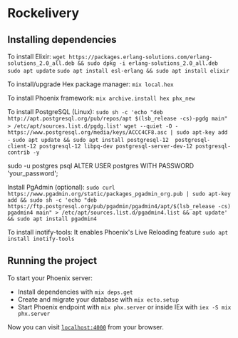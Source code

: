 # Rockelivery

## Installing dependencies
To install Elixir:
  `wget https://packages.erlang-solutions.com/erlang-solutions_2.0_all.deb && sudo dpkg -i erlang-solutions_2.0_all.deb`
  `sudo apt update`
  `sudo apt install esl-erlang && sudo apt install elixir`

To install/upgrade Hex package manager:
  `mix local.hex`

To install Phoenix framework:
  `mix archive.install hex phx_new`

To install PostgreSQL (Linux):
  `sudo sh -c 'echo "deb http://apt.postgresql.org/pub/repos/apt $(lsb_release -cs)-pgdg main" > /etc/apt/sources.list.d/pgdg.list'`
  `wget --quiet -O - https://www.postgresql.org/media/keys/ACCC4CF8.asc | sudo apt-key add -`
  `sudo apt update && sudo apt install postgresql-12  postgresql-client-12 postgresql-12 libpq-dev postgresql-server-dev-12 postgresql-contrib -y`
  
  sudo -u postgres psql 
  ALTER USER postgres WITH PASSWORD 'your_password';

  Install PgAdmin (optional):
  `sudo curl https://www.pgadmin.org/static/packages_pgadmin_org.pub | sudo apt-key add && sudo sh -c 'echo "deb https://ftp.postgresql.org/pub/pgadmin/pgadmin4/apt/$(lsb_release -cs) pgadmin4 main" > /etc/apt/sources.list.d/pgadmin4.list && apt update' && sudo apt install pgadmin4`

To install inotify-tools:
  It enables Phoenix's Live Reloading feature 
  `sudo apt install inotify-tools`

## Running the project
To start your Phoenix server:

  * Install dependencies with `mix deps.get`
  * Create and migrate your database with `mix ecto.setup`
  * Start Phoenix endpoint with `mix phx.server` or inside IEx with `iex -S mix phx.server`

Now you can visit [`localhost:4000`](http://localhost:4000) from your browser.


